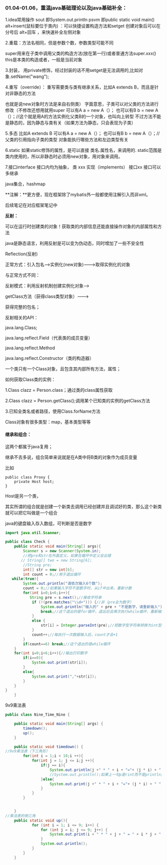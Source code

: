 

### **01.04-01.06，重温java基础理论**以及java基础补全：

1.idea常用操作
sout 即System.out.println
psvm 即public static void main()
alt+insert(鼠标要位于类内) ：可以快捷设置构造方法和setget
创建对象后可以在分号后 alt+回车 ，来快速补全左侧对象

2.重载：方法名相同，但是参数个数，参数类型可能不同

super用来在子类中调用父类的构造方法(放在第一行)或者普通方法super.xxx()
this是本类的构造或者，一般是当前对象

3.封装，
用private修饰，经过封装的话不用setget是无法调用的,比如对象.setName("wang");

4.重写（override）：
重写需要类与类有继承关系，比如A extends B，而且是针对非静态的方法

也就是说new对象时方法是来自右侧类）
字面意思，子类可以对父类的方法进行修改（不修改还想用就用super
可以有A a = new A（）；
也可以有B b = new A（）；//这个就是用A的方法实例化父类B的一个对象，也叫向上转型
不过方法不能是静态的，因为静态与类有关（如果方法为静态，只会表现为子类）

5.多态
比如A extends B
可以有A a = new A（）；
也可以有B b = new A（）；//父类的引用指向子类的类型
对象能执行哪些方法和左边类型有关

6.static
如果static修饰的属性，是可以直接 类名.属性名，来调用的.
static范围是类内使用的，所以非静态时必须用new对象，用对象来调用。

7.接口interface
接口内均为抽象，
类 xxx 实现（implements） 接口xx
接口可以多继承

java集合，hashmap



**注解：**更方便，现在框架除了mybatis外一般都使用注解引入而非xml。

后续笔记在对应框架笔记中

**反射：**

可以在运行时创建类的对象！获取类的内部信息还能直接操作对象的内部属性和方法

java是静态语言，利用反射是可以变为伪动态，同时增加了一些不安全性

Reflection(反射)

正常方式：引入包名-->实例化(new对象)--->取得实例化的对象

与正常方式不同：

反射模式：利用反射机制创建实例化对象-->

getClass方法（获得class类型对象）--->

获得完整的包名；



反射相关的API：

java.lang.Class;

java.lang.reflect.Field（代表类的成员变量）

java.lang.reflect.Method

java.lang.reflect.Constructor（类的构造器）

一个类只有一个Class对象，且包含其内部所有方法，属性；

如何获取Class类的实例：

1.Class clazz = Person.class；通过类的class属性获取

2.Class clazz = Person.getClass();调用某个已知类的实例的getClass方法

3.已知全类名或者路径，使用Class.forName方法

Class对象有很多类型：map，基本类型等等



#### **继承和组合：**

这两个都属于java复用；

继承不去多说，组合简单来说就是在A类中将B类的对象作为成员变量

比如

```
public class Proxy {
    private Host host;
}
```

Host是另一个类，

其实所谓的组合就是创建一个新类去调用已经创建并且调试好的类，那么这个新类就可以把它叫做是一个组合





java的键盘输入存入数组，可判断是否是数字
        

```java
import java.util.Scanner;

public class Check {
    public static void main(String[] args){
        Scanner s = new Scanner(System.in);
        //把pre和str在外面定义，如果在循环中定义会出错
       // String[] two = new String[6];
        //String pre;
        int[] str = new int[6];
        int count = 0;//用于退出循环
   while(true){
        System.out.println("请依次输入6个数");
        count = 0;//如果输入字符不是数字时，从if中出来，重新计数
        for(int i=0;i<6;i++){
           String pre = s.next();//接收字符串
            if (!(pre.matches("\\d+"))) {//非（pre全为数字）
                System.out.println("输入的" + pre + "不是数字，请重新输入");
                break;//这个退出的是for循环，退出后会再次执行while循环，重新输入数字
            }
            else {
                str[i] = Integer.parseInt(pre);//把数字型字符串转换为int型数字
            }
            count++;//每执行一次数据输入后，count才会+1
        }
        if(count==6) break;//这个退出的是while循环
    }
    for(int i=0;i<6;i++){//输出打印数字
        if(i==0){
            System.out.print(str[i]);
        }
        else{
            System.out.print(","+str[i]);
        }
    }
}
    }
```
9x9乘法表

```java
public class Nine_Time_Nine {

    public static void main(String[] args) {
        timedown();
        up();
    }

    public static void timedown() {
//9x9乘法表（下三角形）
        for(int i = 1;i < 10;i ++){
            for(int j = 1; j <= i;j ++){
                if(j == i){
                    System.out.println(j +" * " + i + "="+ (j * i) + " ");
                    //System.out.println();如果上一句p是rint而不是println要加上这句来换行
                }else{
                    System.out.print(j +" * " + i + "="+ (j * i) + " ");
                }
            }
        }


    }
//乘法表的倒三角
    public static void up(){
            for (int i = 1; i <= 9; i++) {
                for (int j = i; j <= 9; j++) {
                    System.out.print(i + " * " + j + " = " + i * j + " ");
                }
                System.out.println();
            }
        }
    }









```

